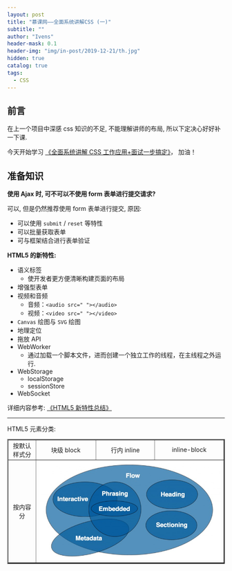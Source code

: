 ```yaml
---
layout: post
title: "慕课网——全面系统讲解CSS (一)"
subtitle: ""
author: "Ivens"
header-mask: 0.1
header-img: "img/in-post/2019-12-21/th.jpg"
hidden: true
catalog: true
tags:
  - CSS
---
```


## 前言

在上一个项目中深感 css 知识的不足, 不能理解讲师的布局, 所以下定决心好好补一下课.

今天开始学习 [《全面系统讲解 CSS
工作应用+面试一步搞定》](https://coding.imooc.com/class/chapter/164.html#Anchor)， 加油！

## 准备知识

**使用 Ajax 时, 可不可以不使用 form 表单进行提交请求?**

可以, 但是仍然推荐使用 form 表单进行提交, 原因:

- 可以使用 `submit` / `reset` 等特性
- 可以批量获取表单
- 可与框架结合进行表单验证

**HTML5 的新特性:**

- 语义标签
  - 使开发者更方便清晰构建页面的布局
- 增强型表单
- 视频和音频
  - 音频：`<audio src=" "></audio>`
  - 视频：`<video src=" "></video>`
- `Canvas` 绘图与 `SVG` 绘图
- 地理定位
- 拖放 API
- WebWorker
  - 通过加载一个脚本文件，进而创建一个独立工作的线程，在主线程之外运行.
- WebStorage
  - localStorage
  - sessionStore
- WebSocket

详细内容参考: [《HTML5 新特性总结》](https://www.cnblogs.com/binguo666/p/10928907.html)

---

HTML5 元素分类:

<table border="2" style="text-align: center;">
  <tr>
      <td >按默认样式分</td>  
      <td >块级 block</td>  
      <td >行内 inline</td>  
      <td >inline-block</td>  
  </tr>
  <tr>
      <td >按内容分</td>  
      <td colspan="3"><img src="https://raw.githubusercontent.com/Ivens-Zhang/PictureBed-2019.12.9/master/img/20191222160615.png"> </td>    
  </tr>
</table>